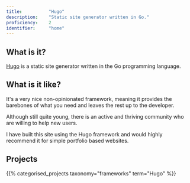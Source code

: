 ```yaml
---
title: 			"Hugo"
description: 	"Static site generator written in Go."
proficiency:	2
identifier:		"home"
---
```


## What is it?
[Hugo](http://gohugo.io/) is a static site generator written in the Go programming language.

## What is it like?
It's a very nice non-opinionated framework, meaning it provides the barebones of what you need and leaves the rest up to the developer. 

Although still quite young, there is an active and thriving community who are willing to help new users. 

I have built this site using the Hugo framework and would highly recommend it for simple portfolio based websites.

## Projects
{{% categorised_projects taxonomy="frameworks" term="Hugo" %}}